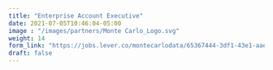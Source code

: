 ```yaml
---
title: "Enterprise Account Executive"
date: 2021-07-05T10:46:04-05:00
image : "/images/partners/Monte Carlo_Logo.svg"
weight: 14
form_link: "https://jobs.lever.co/montecarlodata/65367444-3df1-43e1-aae9-53a6867435cc"
draft: false
---
```


